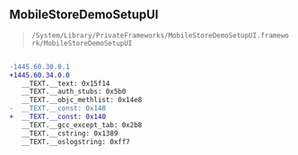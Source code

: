 ## MobileStoreDemoSetupUI

> `/System/Library/PrivateFrameworks/MobileStoreDemoSetupUI.framework/MobileStoreDemoSetupUI`

```diff

-1445.60.30.0.1
+1445.60.34.0.0
   __TEXT.__text: 0x15f14
   __TEXT.__auth_stubs: 0x5b0
   __TEXT.__objc_methlist: 0x14e8
-  __TEXT.__const: 0x148
+  __TEXT.__const: 0x140
   __TEXT.__gcc_except_tab: 0x2b8
   __TEXT.__cstring: 0x1389
   __TEXT.__oslogstring: 0xff7

```
